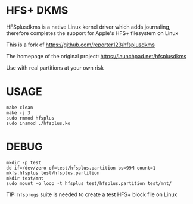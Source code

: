 HFS+ DKMS
=========

HFSplusdkms is a native Linux kernel driver which adds journaling, 
therefore completes the support for Apple's HFS+ filesystem on Linux

This is a fork of https://github.com/reporter123/hfsplusdkms

The homepage of the original project: https://launchpad.net/hfsplusdkms

Use with real partitions at your own risk

USAGE
=====

	make clean
	make -j 3
	sudo rmmod hfsplus
	sudo insmod ./hfsplus.ko

DEBUG
=====

	mkdir -p test
    dd if=/dev/zero of=test/hfsplus.partition bs=99M count=1
    mkfs.hfsplus test/hfsplus.partition
    mkdir test/mnt
    sudo mount -o loop -t hfsplus test/hfsplus.partition test/mnt/

TIP: `hfsprogs` suite is needed to create a test HFS+ block file on Linux

